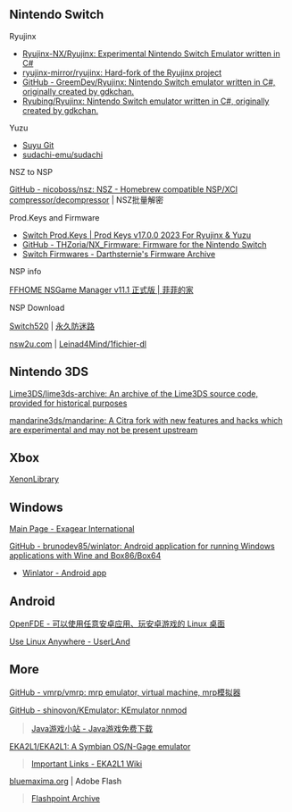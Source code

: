 
## Nintendo Switch

Ryujinx

- [Ryujinx-NX/Ryujinx: Experimental Nintendo Switch Emulator written in C#](https://github.com/Ryujinx-NX/Ryujinx)
- [ryujinx-mirror/ryujinx: Hard-fork of the Ryujinx project](https://github.com/ryujinx-mirror/ryujinx)
- [GitHub - GreemDev/Ryujinx: Nintendo Switch emulator written in C#, originally created by gdkchan.](https://github.com/GreemDev/Ryujinx)
- [Ryubing/Ryujinx: Nintendo Switch emulator written in C#, originally created by gdkchan.](https://github.com/Ryubing/Ryujinx)

Yuzu

- [Suyu Git](https://git.suyu.dev/)
- [sudachi-emu/sudachi](https://github.com/sudachi-emu/sudachi)

NSZ to NSP

[GitHub - nicoboss/nsz: NSZ - Homebrew compatible NSP/XCI compressor/decompressor](https://github.com/nicoboss/nsz) | NSZ批量解密

Prod.Keys and Firmware

- [Switch Prod.Keys | Prod Keys v17.0.0 2023 For Ryujinx & Yuzu](https://prodkeys.net/) 
- [GitHub - THZoria/NX_Firmware: Firmware for the Nintendo Switch](https://github.com/THZoria/NX_Firmware)
- [Switch Firmwares - Darthsternie's Firmware Archive](https://darthsternie.net/switch-firmwares/)

NSP info

[FFHOME NSGame Manager v11.1 正式版 | 菲菲的家](http://www.ffhome.com/works/1814.html)

NSP Download

[Switch520](https://www.gamer520.com/) | [永久防迷路](https://sway.cloud.microsoft/1ESaLEE3x47BTgZC)

[nsw2u.com](https://nsw2u.com/) | [Leinad4Mind/1fichier-dl](https://github.com/Leinad4Mind/1fichier-dl) 

## Nintendo 3DS

[Lime3DS/lime3ds-archive: An archive of the Lime3DS source code, provided for historical purposes](https://github.com/Lime3DS/lime3ds-archive)

[mandarine3ds/mandarine: A Citra fork with new features and hacks which are experimental and may not be present upstream](https://github.com/mandarine3ds/mandarine/)

## Xbox

[XenonLibrary](https://xenonlibrary.com/wiki/Main_Page)

## Windows

[Main Page - Exagear International](https://www.exagear.wiki/index.php?title=Main_Page)

[GitHub - brunodev85/winlator: Android application for running Windows applications with Wine and Box86/Box64](https://github.com/brunodev85/winlator)

- [Winlator - Android app](https://winlator.org/)

## Android

[OpenFDE - 可以使用任意安卓应用、玩安卓游戏的 Linux 桌面](https://openfde.com/zh-CN)

[Use Linux Anywhere - UserLAnd](https://userland.tech/)

## More

[GitHub - vmrp/vmrp: mrp emulator, virtual machine, mrp模拟器](https://github.com/vmrp/vmrp)

[GitHub - shinovon/KEmulator: KEmulator nnmod](https://github.com/shinovon/KEmulator)

> [Java游戏小站 - Java游戏免费下载](https://java.owoemu.com/)

[EKA2L1/EKA2L1: A Symbian OS/N-Gage emulator](https://github.com/EKA2L1/EKA2L1)

> [Important Links - EKA2L1 Wiki](https://eka2l1.miraheze.org/wiki/Important_Links)

[bluemaxima.org](https://bluemaxima.org/) | Adobe Flash

> [Flashpoint Archive](https://flashpointarchive.org/)